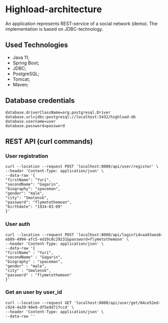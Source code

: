 # Highload-architecture
An application represents REST-service of a social network (demo).
The implementation is based on JDBC-technology.

## Used Technologies
- Java 11;
- Spring Boot;
- JDBC;
- PostgreSQL;
- Tomcat;
- Maven;

## Database credentials
```
database.driverClassName=org.postgresql.Driver
database.url=jdbc:postgresql://localhost:5432/highload-db
database.username=user
database.password=password
```

## REST API (curl commands)

### User registration
```
curl --location --request POST 'localhost:8080/api/user/register' \
--header 'Content-Type: application/json' \
--data-raw '{
"firstName": "Yuri",
"secondName": "Gagarin",
"biography": "spaceman",
"gender": "male",
"city": "Smolensk",
"password": "flymetothemoon",
"birthdate": "1934-03-09"
}'
```

### User auth
```
curl --location --request POST 'localhost:8080/api/login?id=aa93aea8-eb89-4994-afc5-ed19c8c29231&password=flymetothemoon' \
--header 'Content-Type: application/json' \
--data-raw '{
"firstName" : "Yuri",
"secondName" : "Gagarin",
"biography" : "spaceman",
"gender" : "male",
"city" : "Smolensk",
"password" : "flymetothemoon"
}'
```

### Get an user by user_id
```
curl --location --request GET 'localhost:8080/api/user/get/84ce52ed-c924-4a39-90e9-df5edd71fccd' \
--header 'Content-Type: application/json' \
--data-raw ''
```